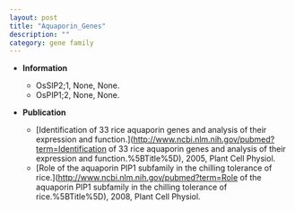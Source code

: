 ```yaml
---
layout: post
title: "Aquaporin_Genes"
description: ""
category: gene family
---
```


* **Information**  
    + OsSIP2;1, None, None.
    + OsPIP1;2, None, None.

* **Publication**  
    + [Identification of 33 rice aquaporin genes and analysis of their expression and function.](http://www.ncbi.nlm.nih.gov/pubmed?term=Identification of 33 rice aquaporin genes and analysis of their expression and function.%5BTitle%5D), 2005, Plant Cell Physiol.
    + [Role of the aquaporin PIP1 subfamily in the chilling tolerance of rice.](http://www.ncbi.nlm.nih.gov/pubmed?term=Role of the aquaporin PIP1 subfamily in the chilling tolerance of rice.%5BTitle%5D), 2008, Plant Cell Physiol.


